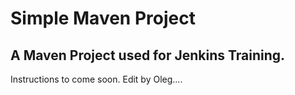 # Simple Maven Project

## A Maven Project used for Jenkins Training.

Instructions to come soon.
Edit by Oleg....
